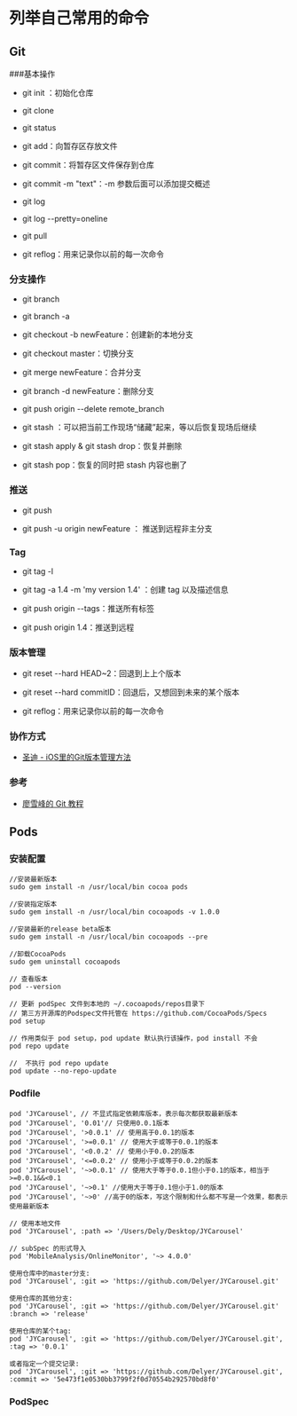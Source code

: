# 列举自己常用的命令


## Git

###基本操作

* git init ：初始化仓库

* git clone

* git status

* git add：向暂存区存放文件

* git commit：将暂存区文件保存到仓库

* git commit -m "text"：-m 参数后面可以添加提交概述

* git log

* git log --pretty=oneline

* git pull

* git reflog：用来记录你以前的每一次命令


### 分支操作

*  git branch

* git branch -a

* git checkout -b newFeature：创建新的本地分支

* git checkout master：切换分支

* git merge newFeature：合并分支

* git branch -d newFeature：删除分支

* git push origin --delete remote_branch

* git stash ：可以把当前工作现场“储藏”起来，等以后恢复现场后继续

* git stash apply & git stash drop：恢复并删除

* git stash pop：恢复的同时把 stash 内容也删了



### 推送

* git push

* git push -u origin newFeature ： 推送到远程非主分支

### Tag

* git tag -l

* git tag -a 1.4 -m 'my version 1.4' ：创建 tag 以及描述信息

* git push origin --tags：推送所有标签

* git push origin 1.4：推送到远程

### 版本管理

* git reset --hard HEAD~2：回退到上上个版本

* git reset --hard commitID：回退后，又想回到未来的某个版本

* git reflog：用来记录你以前的每一次命令

### 协作方式

* [圣迪 - iOS里的Git版本管理方法](http://www.jianshu.com/p/7dddf0e9f1ef)

### 参考

* [廖雪峰的 Git 教程](https://www.liaoxuefeng.com/wiki/0013739516305929606dd18361248578c67b8067c8c017b000)

## Pods

### 安装配置

	//安装最新版本
	sudo gem install -n /usr/local/bin cocoa pods
	
	//安装指定版本
	sudo gem install -n /usr/local/bin cocoapods -v 1.0.0 
	
	//安装最新的release beta版本
	sudo gem install -n /usr/local/bin cocoapods --pre
	
	//卸载CocoaPods
	sudo gem uninstall cocoapods

	// 查看版本
	pod --version
	
	// 更新 podSpec 文件到本地的 ~/.cocoapods/repos目录下
	// 第三方开源库的Podspec文件托管在 https://github.com/CocoaPods/Specs
	pod setup
	
	// 作用类似于 pod setup，pod update 默认执行该操作，pod install 不会
	pod repo update
	
	//  不执行 pod repo update
	pod update --no-repo-update   
	
	
	
### Podfile

	pod 'JYCarousel', // 不显式指定依赖库版本，表示每次都获取最新版本
	pod 'JYCarousel', '0.01'// 只使用0.0.1版本
	pod 'JYCarousel', '>0.0.1' // 使用高于0.0.1的版本
	pod 'JYCarousel', '>=0.0.1' // 使用大于或等于0.0.1的版本
	pod 'JYCarousel', '<0.0.2' // 使用小于0.0.2的版本
	pod 'JYCarousel', '<=0.0.2' // 使用小于或等于0.0.2的版本
	pod 'JYCarousel', '~>0.0.1' // 使用大于等于0.0.1但小于0.1的版本，相当于>=0.0.1&&<0.1
	pod 'JYCarousel', '~>0.1' //使用大于等于0.1但小于1.0的版本
	pod 'JYCarousel', '~>0' //高于0的版本，写这个限制和什么都不写是一个效果，都表示使用最新版本
	
	// 使用本地文件
	pod 'JYCarousel', :path => '/Users/Dely/Desktop/JYCarousel'
	
	// subSpec 的形式导入
    pod 'MobileAnalysis/OnlineMonitor', '~> 4.0.0'
    
    使用仓库中的master分支:
	pod 'JYCarousel', :git => 'https://github.com/Delyer/JYCarousel.git'

	使用仓库的其他分支:
	pod 'JYCarousel', :git => 'https://github.com/Delyer/JYCarousel.git' :branch => 'release'

	使用仓库的某个tag:
	pod 'JYCarousel', :git => 'https://github.com/Delyer/JYCarousel.git', :tag => '0.0.1'
	
	或者指定一个提交记录:
	pod 'JYCarousel', :git => 'https://github.com/Delyer/JYCarousel.git', :commit => '5e473f1e0530bb3799f2f0d70554b292570bd8f0'

### PodSpec
